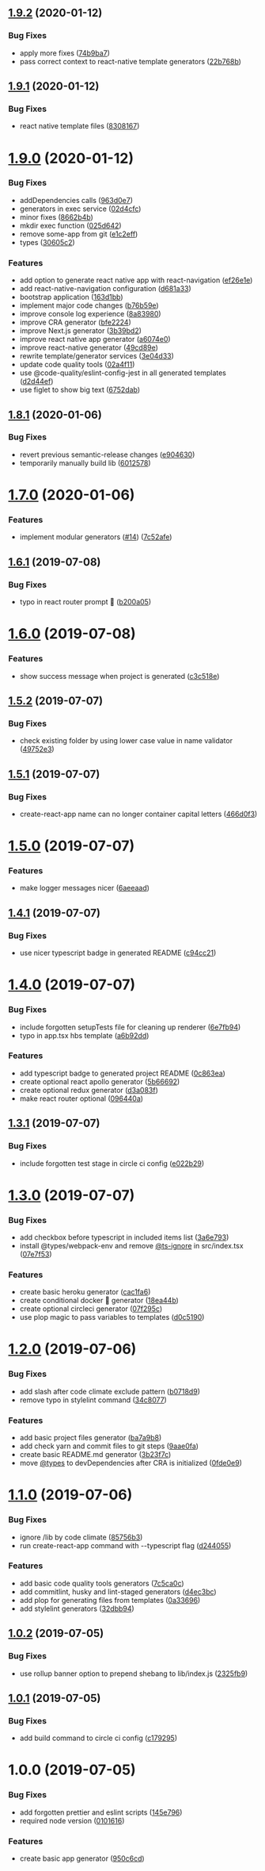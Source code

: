## [1.9.2](https://github.com/developer239/create-opinionated-react-app/compare/v1.9.1...v1.9.2) (2020-01-12)


### Bug Fixes

* apply more fixes ([74b9ba7](https://github.com/developer239/create-opinionated-react-app/commit/74b9ba7b087a494a39e9c49fb91e87cf822a2477))
* pass correct context to react-native template generators ([22b768b](https://github.com/developer239/create-opinionated-react-app/commit/22b768b88e9bb01e0a166daff23b50128d8b33c7))

## [1.9.1](https://github.com/developer239/create-opinionated-react-app/compare/v1.9.0...v1.9.1) (2020-01-12)


### Bug Fixes

* react native template files ([8308167](https://github.com/developer239/create-opinionated-react-app/commit/8308167f9b1cd89f27d0a2ad7f7f0bef4600c376))

# [1.9.0](https://github.com/developer239/create-opinionated-react-app/compare/v1.8.1...v1.9.0) (2020-01-12)


### Bug Fixes

* addDependencies calls ([963d0e7](https://github.com/developer239/create-opinionated-react-app/commit/963d0e7bf3b745d24c2630023ac1403de672f7f3))
* generators in exec service ([02d4cfc](https://github.com/developer239/create-opinionated-react-app/commit/02d4cfccb340d0d253bc0caa023798beb53374e5))
* minor fixes ([8662b4b](https://github.com/developer239/create-opinionated-react-app/commit/8662b4bafe667ca0787a2e60e037b1ac105c73e2))
* mkdir exec function ([025d642](https://github.com/developer239/create-opinionated-react-app/commit/025d64291126bfb011d80f7d0f14ae51cb4a6cbd))
* remove some-app from git ([e1c2eff](https://github.com/developer239/create-opinionated-react-app/commit/e1c2eff518398f9db06f16d486e5cfa533377524))
* types ([30605c2](https://github.com/developer239/create-opinionated-react-app/commit/30605c29aa7cea1186f71e0d14b4588791ae4017))


### Features

* add option to generate react native app with react-navigation ([ef26e1e](https://github.com/developer239/create-opinionated-react-app/commit/ef26e1eb8e6e921dca8b55421e6b01881e6ce26e))
* add react-native-navigation configuration ([d681a33](https://github.com/developer239/create-opinionated-react-app/commit/d681a33d361c0a672ae5ee218197dddba07d9612))
* bootstrap application ([163d1bb](https://github.com/developer239/create-opinionated-react-app/commit/163d1bbbf45bf121e49eee5298c2570649650da3))
* implement major code changes ([b76b59e](https://github.com/developer239/create-opinionated-react-app/commit/b76b59e62bde71b2ec59a05dabcaa1b1b55a98e6))
* improve console log experience ([8a83980](https://github.com/developer239/create-opinionated-react-app/commit/8a83980479879cb076494832fa8a5af91f122f04))
* improve CRA generator ([bfe2224](https://github.com/developer239/create-opinionated-react-app/commit/bfe2224454b63aec9b9102590c266ee6ac86b065))
* improve Next.js generator ([3b39bd2](https://github.com/developer239/create-opinionated-react-app/commit/3b39bd2fabb64ab6a29a17380ccf90305d441d66))
* improve react native app generator ([a6074e0](https://github.com/developer239/create-opinionated-react-app/commit/a6074e061751becc1dd638799ef45bafc9e04cf9))
* improve react-native generator ([49cd89e](https://github.com/developer239/create-opinionated-react-app/commit/49cd89eda7a0bcf0ef871daa768e778efc6db8eb))
* rewrite template/generator services ([3e04d33](https://github.com/developer239/create-opinionated-react-app/commit/3e04d3320b7efb6dffca7bb571a2b7d91e26a809))
* update code quality tools ([02a4f11](https://github.com/developer239/create-opinionated-react-app/commit/02a4f1191da4ce69ff47cd41e0aa3a9a6c0ef980))
* use @code-quality/eslint-config-jest in all generated templates ([d2d44ef](https://github.com/developer239/create-opinionated-react-app/commit/d2d44ef574b554521d3df15421cd23283cd2bec6))
* use figlet to show big text ([6752dab](https://github.com/developer239/create-opinionated-react-app/commit/6752dab35d2f5da21aa6c1a6c6802c5ea8046ec5))

## [1.8.1](https://github.com/developer239/create-opinionated-react-app/compare/v1.8.0...v1.8.1) (2020-01-06)


### Bug Fixes

* revert previous semantic-release changes ([e904630](https://github.com/developer239/create-opinionated-react-app/commit/e90463069649e8c16bd77c81c82a1164c4af1e5d))
* temporarily manually build lib ([6012578](https://github.com/developer239/create-opinionated-react-app/commit/601257835e53348e586114c32b0dd49944981b0b))

# [1.7.0](https://github.com/developer239/create-opinionated-react-app/compare/v1.6.1...v1.7.0) (2020-01-06)


### Features

* implement modular generators ([#14](https://github.com/developer239/create-opinionated-react-app/issues/14)) ([7c52afe](https://github.com/developer239/create-opinionated-react-app/commit/7c52afeaeb099c6dfc758237c5242ccacb3cbef8))

## [1.6.1](https://github.com/developer239/create-opinionated-react-app/compare/v1.6.0...v1.6.1) (2019-07-08)


### Bug Fixes

* typo in react router prompt 🤯 ([b200a05](https://github.com/developer239/create-opinionated-react-app/commit/b200a05))

# [1.6.0](https://github.com/developer239/create-opinionated-react-app/compare/v1.5.2...v1.6.0) (2019-07-08)


### Features

* show success message when project is generated ([c3c518e](https://github.com/developer239/create-opinionated-react-app/commit/c3c518e))

## [1.5.2](https://github.com/developer239/create-opinionated-react-app/compare/v1.5.1...v1.5.2) (2019-07-07)


### Bug Fixes

* check existing folder by using lower case value in name validator ([49752e3](https://github.com/developer239/create-opinionated-react-app/commit/49752e3))

## [1.5.1](https://github.com/developer239/create-opinionated-react-app/compare/v1.5.0...v1.5.1) (2019-07-07)


### Bug Fixes

* create-react-app name can no longer container capital letters ([466d0f3](https://github.com/developer239/create-opinionated-react-app/commit/466d0f3))

# [1.5.0](https://github.com/developer239/create-opinionated-react-app/compare/v1.4.1...v1.5.0) (2019-07-07)


### Features

* make logger messages nicer ([6aeeaad](https://github.com/developer239/create-opinionated-react-app/commit/6aeeaad))

## [1.4.1](https://github.com/developer239/create-opinionated-react-app/compare/v1.4.0...v1.4.1) (2019-07-07)


### Bug Fixes

* use nicer typescript badge in generated README ([c94cc21](https://github.com/developer239/create-opinionated-react-app/commit/c94cc21))

# [1.4.0](https://github.com/developer239/create-opinionated-react-app/compare/v1.3.1...v1.4.0) (2019-07-07)


### Bug Fixes

* include forgotten setupTests file for cleaning up renderer ([6e7fb94](https://github.com/developer239/create-opinionated-react-app/commit/6e7fb94))
* typo in app.tsx hbs template ([a6b92dd](https://github.com/developer239/create-opinionated-react-app/commit/a6b92dd))


### Features

* add typescript badge to generated project README ([0c863ea](https://github.com/developer239/create-opinionated-react-app/commit/0c863ea))
* create optional react apollo generator ([5b66692](https://github.com/developer239/create-opinionated-react-app/commit/5b66692))
* create optional redux generator ([d3a083f](https://github.com/developer239/create-opinionated-react-app/commit/d3a083f))
* make react router optional ([096440a](https://github.com/developer239/create-opinionated-react-app/commit/096440a))

## [1.3.1](https://github.com/developer239/create-opinionated-react-app/compare/v1.3.0...v1.3.1) (2019-07-07)


### Bug Fixes

* include forgotten test stage in circle ci config ([e022b29](https://github.com/developer239/create-opinionated-react-app/commit/e022b29))

# [1.3.0](https://github.com/developer239/create-opinionated-react-app/compare/v1.2.0...v1.3.0) (2019-07-07)


### Bug Fixes

* add checkbox before typescript in included items list ([3a6e793](https://github.com/developer239/create-opinionated-react-app/commit/3a6e793))
* install @types/webpack-env and remove [@ts-ignore](https://github.com/ts-ignore) in src/index.tsx ([07e7f53](https://github.com/developer239/create-opinionated-react-app/commit/07e7f53))


### Features

* create basic heroku generator ([cac1fa6](https://github.com/developer239/create-opinionated-react-app/commit/cac1fa6))
* create conditional docker 🐳 generator ([18ea44b](https://github.com/developer239/create-opinionated-react-app/commit/18ea44b))
* create optional circleci generator ([07f295c](https://github.com/developer239/create-opinionated-react-app/commit/07f295c))
* use plop magic to pass variables to templates ([d0c5190](https://github.com/developer239/create-opinionated-react-app/commit/d0c5190))

# [1.2.0](https://github.com/developer239/create-opinionated-react-app/compare/v1.1.0...v1.2.0) (2019-07-06)


### Bug Fixes

* add slash after code climate exclude pattern ([b0718d9](https://github.com/developer239/create-opinionated-react-app/commit/b0718d9))
* remove typo in stylelint command ([34c8077](https://github.com/developer239/create-opinionated-react-app/commit/34c8077))


### Features

* add basic project files generator ([ba7a9b8](https://github.com/developer239/create-opinionated-react-app/commit/ba7a9b8))
* add check yarn and commit files to git steps ([9aae0fa](https://github.com/developer239/create-opinionated-react-app/commit/9aae0fa))
* create basic README.md generator ([3b23f7c](https://github.com/developer239/create-opinionated-react-app/commit/3b23f7c))
* move [@types](https://github.com/types) to devDependencies after CRA is initialized ([0fde0e9](https://github.com/developer239/create-opinionated-react-app/commit/0fde0e9))

# [1.1.0](https://github.com/developer239/create-opinionated-react-app/compare/v1.0.2...v1.1.0) (2019-07-06)


### Bug Fixes

* ignore /lib by code climate ([85756b3](https://github.com/developer239/create-opinionated-react-app/commit/85756b3))
* run create-react-app command with --typescript flag ([d244055](https://github.com/developer239/create-opinionated-react-app/commit/d244055))


### Features

* add basic code quality tools generators ([7c5ca0c](https://github.com/developer239/create-opinionated-react-app/commit/7c5ca0c))
* add commitlint, husky and lint-staged generators ([d4ec3bc](https://github.com/developer239/create-opinionated-react-app/commit/d4ec3bc))
* add plop for generating files from templates ([0a33696](https://github.com/developer239/create-opinionated-react-app/commit/0a33696))
* add stylelint generators ([32dbb94](https://github.com/developer239/create-opinionated-react-app/commit/32dbb94))

## [1.0.2](https://github.com/developer239/create-opinionated-react-app/compare/v1.0.1...v1.0.2) (2019-07-05)


### Bug Fixes

* use rollup banner option to prepend shebang to lib/index.js ([2325fb9](https://github.com/developer239/create-opinionated-react-app/commit/2325fb9))

## [1.0.1](https://github.com/developer239/create-opinionated-react-app/compare/v1.0.0...v1.0.1) (2019-07-05)


### Bug Fixes

* add build command to circle ci config ([c179295](https://github.com/developer239/create-opinionated-react-app/commit/c179295))

# 1.0.0 (2019-07-05)


### Bug Fixes

* add forgotten prettier and eslint scripts ([145e796](https://github.com/developer239/create-opinionated-react-app/commit/145e796))
* required node version ([0101616](https://github.com/developer239/create-opinionated-react-app/commit/0101616))


### Features

* create basic app generator ([950c6cd](https://github.com/developer239/create-opinionated-react-app/commit/950c6cd))
